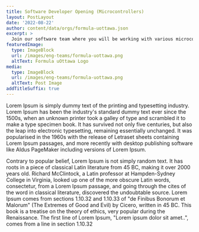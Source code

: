 ```yaml
---
title: Software Developer Opening (Microcontrollers)
layout: PostLayout
date: '2022-08-22'
author: content/data/orgs/formula-uottawa.json
excerpt: >
  Join our software team where you will be working with various microcontrollers, as well as setting up the software suites on the topside, and ROV computers.
featuredImage:
  type: ImageBlock
  url: /images/eng-teams/formula-uottawa.png
  altText: Formula uOttawa Logo
media:
  type: ImageBlock
  url: /images/eng-teams/formula-uottawa.png
  altText: Post Image
addTitleSuffix: true
---
```


Lorem Ipsum is simply dummy text of the printing and typesetting industry. Lorem Ipsum has been the industry's standard dummy text ever since the 1500s, when an unknown printer took a galley of type and scrambled it to make a type specimen book. It has survived not only five centuries, but also the leap into electronic typesetting, remaining essentially unchanged. It was popularised in the 1960s with the release of Letraset sheets containing Lorem Ipsum passages, and more recently with desktop publishing software like Aldus PageMaker including versions of Lorem Ipsum.

Contrary to popular belief, Lorem Ipsum is not simply random text. It has roots in a piece of classical Latin literature from 45 BC, making it over 2000 years old. Richard McClintock, a Latin professor at Hampden-Sydney College in Virginia, looked up one of the more obscure Latin words, consectetur, from a Lorem Ipsum passage, and going through the cites of the word in classical literature, discovered the undoubtable source. Lorem Ipsum comes from sections 1.10.32 and 1.10.33 of "de Finibus Bonorum et Malorum" (The Extremes of Good and Evil) by Cicero, written in 45 BC. This book is a treatise on the theory of ethics, very popular during the Renaissance. The first line of Lorem Ipsum, "Lorem ipsum dolor sit amet..", comes from a line in section 1.10.32
